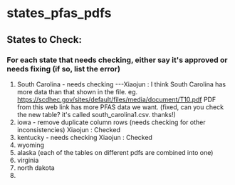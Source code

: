 # states_pfas_pdfs

## States to Check:
### For each state that needs checking, either say it's approved or needs fixing (if so, list the error)

1. South Carolina - needs checking ---Xiaojun : I think South Carolina has more data than that shown in the file. eg. https://scdhec.gov/sites/default/files/media/document/T10.pdf  PDF from this web link has more PFAS data we want. (fixed, can you check the new table? it's called south_carolina1.csv. thanks!)
3. iowa - remove duplicate column rows (needs checking for other inconsistencies)  Xiaojun : Checked
4. kentucky - needs checking   Xiaojun : Checked
5. wyoming
6. alaska (each of the tables on different pdfs are combined into one)
7. virginia
8. north dakota
9. 
